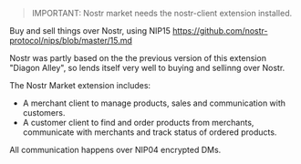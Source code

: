 > IMPORTANT: Nostr market needs the nostr-client extension installed.

Buy and sell things over Nostr, using NIP15 https://github.com/nostr-protocol/nips/blob/master/15.md

Nostr was partly based on the the previous version of this extension "Diagon Alley", so lends itself very well to buying and sellinng over Nostr.

The Nostr Market extension includes:

- A merchant client to manage products, sales and communication with customers.
- A customer client to find and order products from merchants, communicate with merchants and track status of ordered products.

All communication happens over NIP04 encrypted DMs.
